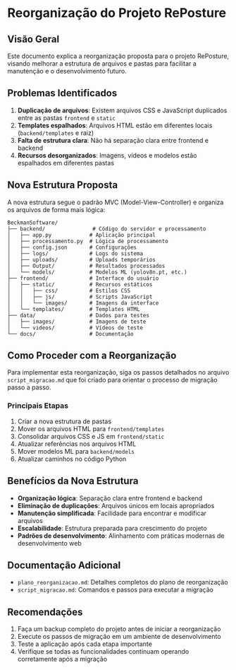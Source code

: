 # Reorganização do Projeto RePosture

## Visão Geral

Este documento explica a reorganização proposta para o projeto RePosture, visando melhorar a estrutura de arquivos e pastas para facilitar a manutenção e o desenvolvimento futuro.

## Problemas Identificados

1. **Duplicação de arquivos**: Existem arquivos CSS e JavaScript duplicados entre as pastas `frontend` e `static`
2. **Templates espalhados**: Arquivos HTML estão em diferentes locais (`backend/templates` e raiz)
3. **Falta de estrutura clara**: Não há separação clara entre frontend e backend
4. **Recursos desorganizados**: Imagens, vídeos e modelos estão espalhados em diferentes pastas

## Nova Estrutura Proposta

A nova estrutura segue o padrão MVC (Model-View-Controller) e organiza os arquivos de forma mais lógica:

```
BeckmanSoftware/
├── backend/               # Código do servidor e processamento
│   ├── app.py            # Aplicação principal
│   ├── processamento.py  # Lógica de processamento
│   ├── config.json       # Configurações
│   ├── logs/             # Logs do sistema
│   ├── uploads/          # Uploads temporários
│   ├── Output/           # Resultados processados
│   └── models/           # Modelos ML (yolov8n.pt, etc.)
├── frontend/             # Interface do usuário
│   ├── static/           # Recursos estáticos
│   │   ├── css/          # Estilos CSS
│   │   ├── js/           # Scripts JavaScript
│   │   └── images/       # Imagens da interface
│   └── templates/        # Templates HTML
├── data/                 # Dados para testes
│   ├── images/           # Imagens de teste
│   └── videos/           # Vídeos de teste
└── docs/                 # Documentação
```

## Como Proceder com a Reorganização

Para implementar esta reorganização, siga os passos detalhados no arquivo `script_migracao.md` que foi criado para orientar o processo de migração passo a passo.

### Principais Etapas

1. Criar a nova estrutura de pastas
2. Mover os arquivos HTML para `frontend/templates`
3. Consolidar arquivos CSS e JS em `frontend/static`
4. Atualizar referências nos arquivos HTML
5. Mover modelos ML para `backend/models`
6. Atualizar caminhos no código Python

## Benefícios da Nova Estrutura

- **Organização lógica**: Separação clara entre frontend e backend
- **Eliminação de duplicações**: Arquivos únicos em locais apropriados
- **Manutenção simplificada**: Facilidade para encontrar e modificar arquivos
- **Escalabilidade**: Estrutura preparada para crescimento do projeto
- **Padrões de desenvolvimento**: Alinhamento com práticas modernas de desenvolvimento web

## Documentação Adicional

- `plano_reorganizacao.md`: Detalhes completos do plano de reorganização
- `script_migracao.md`: Comandos e passos para executar a migração

## Recomendações

1. Faça um backup completo do projeto antes de iniciar a reorganização
2. Execute os passos de migração em um ambiente de desenvolvimento
3. Teste a aplicação após cada etapa importante
4. Verifique se todas as funcionalidades continuam operando corretamente após a migração